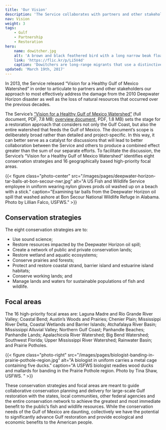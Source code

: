 ```yaml
---
title: 'Our Vision'
description: 'The Service collaborates with partners and other stakeholders to conserve, protect and enhance the fish, wildlife, plants and habitat of the Gulf of Mexico region.'
nav: Vision
weight: 3
tags:
    - Gulf
    - Partnership
    - Restoration
hero:
    name: dowitcher.jpg
    alt: 'A brown and black feathered bird with a long narrow beak floating on ultra-smooth water.'
    link: 'https://flic.kr/p/Li5V4d'
    caption: 'Dowitchers are long-range migrants that use a distinctive sewing machine-like feeding action when foraging across the mud flats of the Gulf region. Photo by Woody Woodrow, USFWS.'
updated: 'March 19th, 2017'
---
```


In 2013, the Service released “Vision for a Healthy Gulf of Mexico Watershed” in order to articulate to partners and other stakeholders our approach to most effectively address the damage from the 2010 Deepwater Horizon disaster as well as the loss of natural resources that occurred over the previous decades.

The Service’s [“Vision for a Healthy Gulf of Mexico Watershed”](/pdf/gulf-vision-document.pdf) (full document, PDF, 7.8 MB; [overview document](/pdf/gulf-vision-document-overview.pdf), PDF, 1.8 MB) sets the stage for a restoration approach that considers not only the Gulf Coast, but also the entire watershed that feeds the Gulf of Mexico. The document’s scope is deliberately broad rather than detailed and project-specific. In this way, it can better serve as a catalyst for discussions that will lead to better collaboration between the Service and others to produce a combined effect greater than the sum of our separate efforts. To facilitate the discussion, the Service’s “Vision for a Healthy Gulf of Mexico Watershed” identifies eight conservation strategies and 16 geographically based high-priority focal areas.

{{< figure class="photo-center" src="/images/pages/deepwater-horizon-tar-balls-at-bon-secour-nwr.jpg" alt="A US Fish and Wildlife Service employee in uniform wearing nylon gloves prods oil washed up on a beach with a stick." caption="Examining tar balls from the Deepwater Horizon oil spill that washed ashore at Bon Secour National Wildlife Refuge in Alabama. Photo by Lillian Falco, USFWS." >}}

## Conservation strategies

The eight conservation strategies are to:

- Use sound science;
- Restore resources impacted by the Deepwater Horizon oil spill;
- Create a network of public and private conservation lands;
- Restore wetland and aquatic ecosystems;
- Conserve prairies and forests;
- Protect and restore coastal strand, barrier island and estuarine island habitats;
- Conserve working lands; and
- Manage lands and waters for sustainable populations of fish and wildlife.

## Focal areas

The 16 high-priority focal areas are: Laguna Madre and Rio Grande River Valley; Coastal Bend; Austin’s Woods and Prairies; Chenier Plain; Mississippi River Delta, Coastal Wetlands and Barrier Islands; Atchafalaya River Basin; Mississippi Alluvial Valley; Northern Gulf Coast; Panhandle Beaches; Panhandle Lands; Apalachicola River Watershed; Big Bend Watershed; Southwest Florida; Upper Mississippi River Watershed; Rainwater Basin; and Prairie Potholes.

{{< figure class="photo-right" src="/images/pages/biologist-banding-in-prairie-pothole-region.jpg" alt="A biologist in uniform carries a metal cage containing five ducks." caption="A USFWS biologist readies wood ducks and mallards for banding in the Prairie Pothole region. Photo by Tina Shaw, USFWS. " >}}

These conservation strategies and focal areas are meant to guide collaborative conservation planning and delivery for large-scale Gulf restoration with the states, local communities, other federal agencies and the entire conservation network to achieve the greatest and most immediate benefit to the public’s fish and wildlife resources. While the conservation needs of the Gulf of Mexico are daunting, collectively we have the potential to significantly advance Gulf restoration and provide ecological and economic benefits to the American people.
